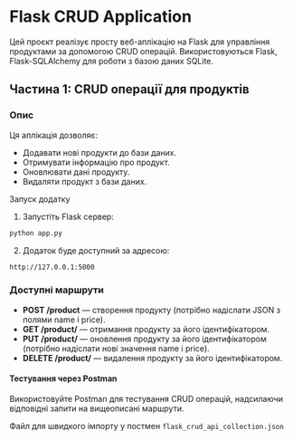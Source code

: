 # Flask CRUD Application

Цей проєкт реалізує просту веб-аплікацію на Flask для управління продуктами за допомогою CRUD операцій. Використовуються Flask, Flask-SQLAlchemy для роботи з базою даних SQLite.

## Частина 1: CRUD операції для продуктів

### Опис
Ця аплікація дозволяє:
- Додавати нові продукти до бази даних.
- Отримувати інформацію про продукт.
- Оновлювати дані продукту.
- Видаляти продукт з бази даних.

Запуск додатку

1.	Запустіть Flask сервер:
```bash
python app.py 
```
2.	Додаток буде доступний за адресою:
```txt
http://127.0.0.1:5000
```

### Доступні маршрути

- **POST /product** — створення продукту (потрібно надіслати JSON з полями name і price).
- **GET /product/** — отримання продукту за його ідентифікатором.
- **PUT /product/** — оновлення продукту за його ідентифікатором (потрібно надіслати нові значення name і price).
- **DELETE /product/** — видалення продукту за його ідентифікатором.

#### Тестування через Postman

Використовуйте Postman для тестування CRUD операцій, надсилаючи відповідні запити на вищеописані маршрути.

Файл для швидкого імпорту у постмен `flask_crud_api_collection.json`